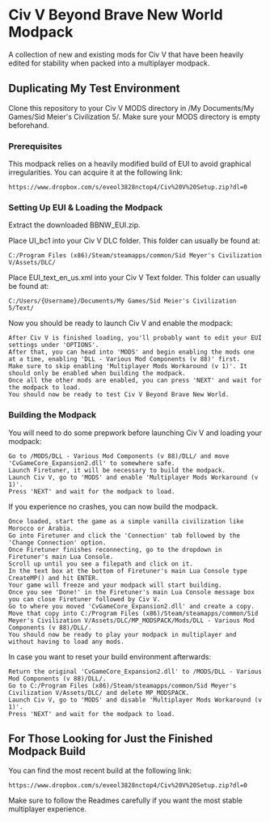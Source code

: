 # Civ V Beyond Brave New World Modpack

A collection of new and existing mods for Civ V that have been heavily edited for stability when packed into a multiplayer modpack.

## Duplicating My Test Environment

Clone this repository to your Civ V MODS directory in /My Documents/My Games/Sid Meier's Civilization 5/. Make sure your MODS directory is empty beforehand.

### Prerequisites

This modpack relies on a heavily modified build of EUI to avoid graphical irregularities. You can acquire it at the following link:

```
https://www.dropbox.com/s/eveol3828nctop4/Civ%20V%20Setup.zip?dl=0
```

### Setting Up EUI & Loading the Modpack

Extract the downloaded BBNW_EUI.zip.

Place UI_bc1 into your Civ V DLC folder. This folder can usually be found at:

```
C:/Program Files (x86)/Steam/steamapps/common/Sid Meyer's Civilization V/Assets/DLC/
```

Place EUI_text_en_us.xml into your Civ V Text folder. This folder can usually be found at:

```
C:/Users/{Username}/Documents/My Games/Sid Meier's Civilization 5/Text/
```

Now you should be ready to launch Civ V and enable the modpack:

```
After Civ V is finished loading, you'll probably want to edit your EUI settings under 'OPTIONS'.
After that, you can head into 'MODS' and begin enabling the mods one at a time, enabling 'DLL - Various Mod Components (v 88)' first.
Make sure to skip enabling 'Multiplayer Mods Workaround (v 1)'. It should only be enabled when building the modpack.
Once all the other mods are enabled, you can press 'NEXT' and wait for the modpack to load.
You should now be ready to test Civ V Beyond Brave New World.
```

### Building the Modpack

You will need to do some prepwork before launching Civ V and loading your modpack:

```
Go to /MODS/DLL - Various Mod Components (v 88)/DLL/ and move 'CvGameCore_Expansion2.dll' to somewhere safe.
Launch Firetuner, it will be necessary to build the modpack.
Launch Civ V, go to 'MODS' and enable 'Multiplayer Mods Workaround (v 1)'.
Press 'NEXT' and wait for the modpack to load. 
```

If you experience no crashes, you can now build the modpack.

```
Once loaded, start the game as a simple vanilla civilization like Morocco or Arabia.
Go into Firetuner and click the 'Connection' tab followed by the 'Change Connection' option.
Once Firetuner finishes reconnecting, go to the dropdown in Firetuner's main Lua Console.
Scroll up until you see a filepath and click on it.
In the text box at the bottom of Firetuner's main Lua Console type CreateMP() and hit ENTER.
Your game will freeze and your modpack will start building.
Once you see 'Done!' in the Firetuner's main Lua Console message box you can close Firetuner followed by Civ V.
Go to where you moved 'CvGameCore_Expansion2.dll' and create a copy.
Move that copy into C:/Program Files (x86)/Steam/steamapps/common/Sid Meyer's Civilization V/Assets/DLC/MP_MODSPACK/Mods/DLL - Various Mod Components (v 88)/DLL/.
You should now be ready to play your modpack in multiplayer and without having to load any mods.
```

In case you want to reset your build environment afterwards:

```
Return the original 'CvGameCore_Expansion2.dll' to /MODS/DLL - Various Mod Components (v 88)/DLL/.
Go to C:/Program Files (x86)/Steam/steamapps/common/Sid Meyer's Civilization V/Assets/DLC/ and delete MP_MODSPACK.
Launch Civ V, go to 'MODS' and disable 'Multiplayer Mods Workaround (v 1)'.
Press 'NEXT' and wait for the modpack to load. 
```

## For Those Looking for Just the Finished Modpack Build

You can find the most recent build at the following link:

```
https://www.dropbox.com/s/eveol3828nctop4/Civ%20V%20Setup.zip?dl=0
```

Make sure to follow the Readmes carefully if you want the most stable multiplayer experience.
